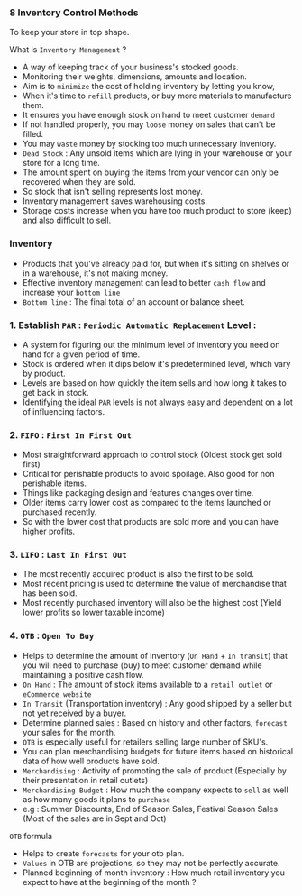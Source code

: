 ### 8 Inventory Control Methods

To keep your store in top shape.

What is `Inventory Management` ?
- A way of keeping track of your business's stocked goods.
- Monitoring their weights, dimensions, amounts and location.
- Aim is to `minimize` the cost of holding inventory by letting you know,
- When it's time to `refill` products, or buy more materials to manufacture them.
- It ensures you have enough stock on hand to meet customer `demand`
- If not handled properly, you may `loose` money on sales that can't be filled.
- You may `waste` money by stocking too much unnecessary inventory.
- `Dead Stock` : Any unsold items which are lying in your warehouse or your store for a long time.
- The amount spent on buying the items from your vendor can only be recovered when they are sold.
- So stock that isn't selling represents lost money.
- Inventory management saves warehousing costs.
- Storage costs increase when you have too much product to store (keep) and also difficult to sell.

### Inventory
- Products that you've already paid for, but when it's sitting on shelves or in a warehouse, it's not making money.
- Effective inventory management can lead to better `cash flow` and increase your `bottom line`
- `Bottom line` : The final total of an account or balance sheet.

### 1. Establish `PAR` : `Periodic Automatic Replacement` Level :
- A system for figuring out the minimum level of inventory you need on hand for a given period of time.
- Stock is ordered when it dips below it's predetermined level, which vary by product.
- Levels are based on how quickly the item sells and how long it takes to get back in stock.
- Identifying the ideal `PAR` levels is not always easy and dependent on a lot of influencing factors.

### 2. `FIFO` : `First In First Out`
- Most straightforward approach to control stock (Oldest stock get sold first)
- Critical for perishable products to avoid spoilage. Also good for non perishable items.
- Things like packaging design and features changes over time.
- Older items carry lower cost as compared to the items launched or purchased recently.
- So with the lower cost that products are sold more and you can have higher profits.

### 3. `LIFO` : `Last In First Out`
- The most recently acquired product is also the first to be sold.
- Most recent pricing is used to determine the value of merchandise that has been sold.
- Most recently purchased inventory will also be the highest cost (Yield lower profits so lower taxable income)

### 4. `OTB` : `Open To Buy`
- Helps to determine the amount of inventory (`On Hand` + `In transit`) that you will need to purchase (buy) to meet customer demand while maintaining a positive cash flow.
- `On Hand` : The amount of stock items available to a `retail outlet` or `eCommerce website`
- `In Transit` (Transportation inventory) : Any good shipped by a seller but not yet received by a buyer.
- Determine planned sales : Based on history and other factors, `forecast` your sales for the month.
- `OTB` is especially useful for retailers selling large number of SKU's.
- You can plan merchandising budgets for future items based on historical data of how well products have sold.
- `Merchandising` : Activity of promoting the sale of product (Especially by their presentation in retail outlets)
- `Merchandising Budget` : How much the company expects to `sell` as well as how many goods it plans to `purchase`
- e.g : Summer Discounts, End of Season Sales, Festival Season Sales (Most of the sales are in Sept and Oct)

`OTB` formula
- Helps to create `forecasts` for your otb plan.
- `Values` in OTB are projections, so they may not be perfectly accurate.
- Planned beginning of month inventory : How much retail inventory you expect to have at the beginning of the month ?
